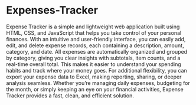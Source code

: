 # Expenses-Tracker
Expense Tracker is a simple and lightweight web application built using HTML, CSS, and JavaScript that helps you take control of your personal finances. With an intuitive and user-friendly interface, you can easily add, edit, and delete expense records, each containing a description, amount, category, and date. All expenses are automatically organized and grouped by category, giving you clear insights with subtotals, item counts, and a real-time overall total. This makes it easier to understand your spending habits and track where your money goes. For additional flexibility, you can export your expense data to Excel, making reporting, sharing, or deeper analysis seamless. Whether you’re managing daily expenses, budgeting for the month, or simply keeping an eye on your financial activities, Expense Tracker provides a fast, clean, and efficient solution.
